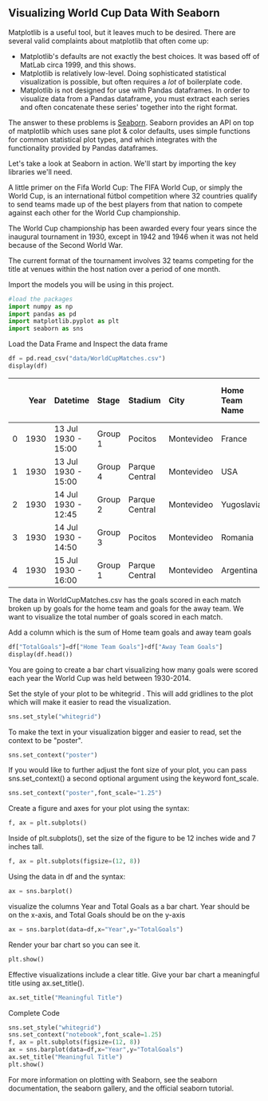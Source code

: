 ## Visualizing World Cup Data With Seaborn

Matplotlib is a useful tool, but it leaves much to be desired. There are several valid complaints about matplotlib that often come up:

- Matplotlib's defaults are not exactly the best choices. It was based off of MatLab circa 1999, and this shows.
- Matplotlib is relatively low-level. Doing sophisticated statistical visualization is possible, but often requires a *lot* of boilerplate code.
- Matplotlib is not designed for use with Pandas dataframes. In order to visualize data from a Pandas dataframe, you must extract each series and often concatenate these series' together into the right format.

The answer to these problems is [Seaborn](http://stanford.edu/~mwaskom/software/seaborn/). Seaborn provides an API on top of matplotlib which uses sane plot & color defaults, uses simple functions for common statistical plot types, and which integrates with the functionality provided by Pandas dataframes.

Let's take a look at Seaborn in action. We'll start by importing the key libraries we'll need.


A little primer on the Fifa World Cup: The FIFA World Cup, or simply the World Cup, is an international fútbol competition where 32 countries qualify to send teams made up of the best players from that nation to compete against each other for the World Cup championship.

The World Cup championship has been awarded every four years since the inaugural tournament in 1930, except in 1942 and 1946 when it was not held because of the Second World War.

The current format of the tournament involves 32 teams competing for the title at venues within the host nation over a period of one month.

Import the models you will be using in this project. 
```python
#load the packages
import numpy as np
import pandas as pd
import matplotlib.pyplot as plt
import seaborn as sns
```
Load the Data Frame and Inspect the data frame
```python
df = pd.read_csv("data/WorldCupMatches.csv")
display(df)

```

|    |   Year | Datetime            | Stage   | Stadium        | City       | Home Team Name   |   Home Team Goals |   Away Team Goals | Away Team Name   | Win conditions   |   Attendance |   Half-time Home Goals |   Half-time Away Goals | Referee                | Assistant 1              | Assistant 2                |   RoundID |   MatchID | Home Team Initials   | Away Team Initials   |
|---:|-------:|:--------------------|:--------|:---------------|:-----------|:-----------------|------------------:|------------------:|:-----------------|:-----------------|-------------:|-----------------------:|-----------------------:|:-----------------------|:-------------------------|:---------------------------|----------:|----------:|:---------------------|:---------------------|
|  0 |   1930 | 13 Jul 1930 - 15:00 | Group 1 | Pocitos        | Montevideo | France           |                 4 |                 1 | Mexico           |                  |         4444 |                      3 |                      0 | LOMBARDI Domingo (URU) | CRISTOPHE Henry (BEL)    | REGO Gilberto (BRA)        |       201 |      1096 | FRA                  | MEX                  |
|  1 |   1930 | 13 Jul 1930 - 15:00 | Group 4 | Parque Central | Montevideo | USA              |                 3 |                 0 | Belgium          |                  |        18346 |                      2 |                      0 | MACIAS Jose (ARG)      | MATEUCCI Francisco (URU) | WARNKEN Alberto (CHI)      |       201 |      1090 | USA                  | BEL                  |
|  2 |   1930 | 14 Jul 1930 - 12:45 | Group 2 | Parque Central | Montevideo | Yugoslavia       |                 2 |                 1 | Brazil           |                  |        24059 |                      2 |                      0 | TEJADA Anibal (URU)    | VALLARINO Ricardo (URU)  | BALWAY Thomas (FRA)        |       201 |      1093 | YUG                  | BRA                  |
|  3 |   1930 | 14 Jul 1930 - 14:50 | Group 3 | Pocitos        | Montevideo | Romania          |                 3 |                 1 | Peru             |                  |         2549 |                      1 |                      0 | WARNKEN Alberto (CHI)  | LANGENUS Jean (BEL)      | MATEUCCI Francisco (URU)   |       201 |      1098 | ROU                  | PER                  |
|  4 |   1930 | 15 Jul 1930 - 16:00 | Group 1 | Parque Central | Montevideo | Argentina        |                 1 |                 0 | France           |                  |        23409 |                      0 |                      0 | REGO Gilberto (BRA)    | SAUCEDO Ulises (BOL)     | RADULESCU Constantin (ROU) |       201 |      1085 | ARG                  | FRA                  |

The data in WorldCupMatches.csv has the goals 
scored in each match broken up by goals for the home team 
and goals for the away team. We want to visualize 
the total number of goals scored in each match.

Add a column which is the sum of Home team goals and away team goals
```python
df["TotalGoals"]=df["Home Team Goals"]+df["Away Team Goals"]
display(df.head())
```

You are going to create a bar chart visualizing how many goals were scored 
each year the World Cup was held between 1930-2014.

Set the style of your plot to be whitegrid . This will add gridlines to 
the plot which will make it easier to read the visualization.

```python
sns.set_style("whitegrid")
```

To make the text in your visualization bigger and easier to read, 
set the context to be "poster".

```python
sns.set_context("poster")
```

If you would like to further adjust the font size of your plot, 
you can pass sns.set_context() a second optional argument using the keyword 
font_scale.

```python
sns.set_context("poster",font_scale="1.25")
```

Create a figure and axes for your plot using the syntax:
```python
f, ax = plt.subplots()
```
Inside of plt.subplots(), set the size of the figure to be 12 inches 
wide and 7 inches tall.
```python
f, ax = plt.subplots(figsize=(12, 8))
```

Using the data in df and the syntax:
```python
ax = sns.barplot()
```
visualize the columns Year and Total Goals as a bar chart.
Year should be on the x-axis, and Total Goals should be on the y-axis
```python
ax = sns.barplot(data=df,x="Year",y="TotalGoals")
```

Render your bar chart so you can see it.

```python
plt.show()
```

Effective visualizations include a clear title.
Give your bar chart a meaningful title using ax.set_title().

```python
ax.set_title("Meaningful Title")
```

Complete Code
```python
sns.set_style("whitegrid")
sns.set_context("notebook",font_scale=1.25)
f, ax = plt.subplots(figsize=(12, 8))
ax = sns.barplot(data=df,x="Year",y="TotalGoals")
ax.set_title("Meaningful Title")
plt.show()
```

For more information on plotting with Seaborn, see the seaborn documentation, 
the seaborn gallery, and the official seaborn tutorial.